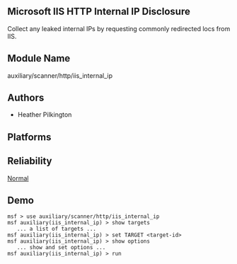 ## Microsoft IIS HTTP Internal IP Disclosure

Collect any leaked internal IPs by requesting commonly 
redirected locs from IIS.


## Module Name
auxiliary/scanner/http/iis_internal_ip

## Authors
* Heather Pilkington





## Platforms


## Reliability
[Normal](https://github.com/rapid7/metasploit-framework/wiki/Exploit-Ranking)

## Demo

```
msf > use auxiliary/scanner/http/iis_internal_ip
msf auxiliary(iis_internal_ip) > show targets
   ... a list of targets ...
msf auxiliary(iis_internal_ip) > set TARGET <target-id>
msf auxiliary(iis_internal_ip) > show options
   ... show and set options ...
msf auxiliary(iis_internal_ip) > run
```
    
    